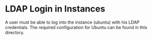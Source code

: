 # LDAP Login in Instances

A user must be able to log into the instance (ubuntu) with his LDAP credentials.
The required configuration for Ubuntu can be found in this directory.

